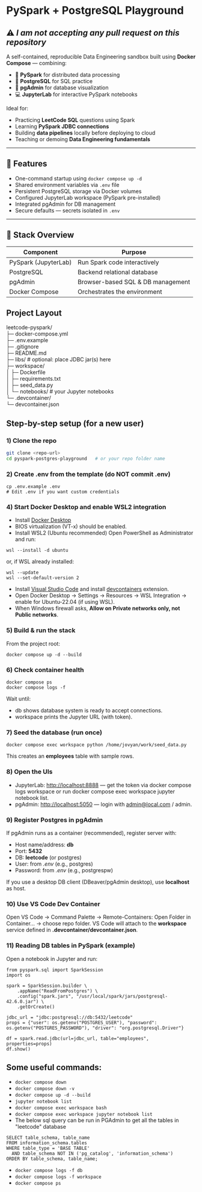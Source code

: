 # PySpark + PostgreSQL Playground

## ⚠️ *I am not accepting any pull request on this repository*

A self-contained, reproducible Data Engineering sandbox built using **Docker Compose** — combining:
- 🧮 **PySpark** for distributed data processing
- 🐘 **PostgreSQL** for SQL practice
- 🧰 **pgAdmin** for database visualization
- 💻 **JupyterLab** for interactive PySpark notebooks

Ideal for:
- Practicing **LeetCode SQL** questions using Spark
- Learning **PySpark JDBC connections**
- Building **data pipelines** locally before deploying to cloud
- Teaching or demoing **Data Engineering fundamentals**

---

## 🚀 Features
- One-command startup using `docker compose up -d`
- Shared environment variables via `.env` file
- Persistent PostgreSQL storage via Docker volumes
- Configured JupyterLab workspace (PySpark pre-installed)
- Integrated pgAdmin for DB management
- Secure defaults — secrets isolated in `.env`

---

## 🧰 Stack Overview
| Component | Purpose |
|------------|----------|
| PySpark (JupyterLab) | Run Spark code interactively |
| PostgreSQL | Backend relational database |
| pgAdmin | Browser-based SQL & DB management |
| Docker Compose | Orchestrates the environment |

## Project Layout

leetcode-pyspark/<br>
├─ docker-compose.yml<br>
├─ .env.example<br>
├─ .gitignore<br>
├─ README.md<br>
├─ libs/                     # optional: place JDBC jar(s) here<br>
├─ workspace/<br>
│  ├─ Dockerfile<br>
│  ├─ requirements.txt<br>
│  ├─ seed_data.py<br>
│  └─ notebooks/             # your Jupyter notebooks<br>
└─ .devcontainer/<br>
   └─ devcontainer.json<br>

## Step-by-step setup (for a new user)

### 1) Clone the repo
```bash
git clone <repo-url>
cd pyspark-postgres-playground   # or your repo folder name
```

### 2) Create .env from the template (do NOT commit .env)
```
cp .env.example .env
# Edit .env if you want custom credentials
```

### 4) Start Docker Desktop and enable WSL2 integration
* Install [Docker Desktop](https://docs.docker.com/desktop/setup/install/windows-install/)
* BIOS virtualization (VT-x) should be enabled.
* Install WSL2 (Ubuntu recommended)
Open PowerShell as Administrator and run:
```
wsl --install -d ubuntu
```
or, if WSL already installed:
```
wsl --update
wsl --set-default-version 2
```
* Install [Visual Studio Code](https://code.visualstudio.com/download) and install [devcontainers](https://code.visualstudio.com/docs/devcontainers/containers) extension.
* Open Docker Desktop → Settings → Resources → WSL Integration → enable for Ubuntu-22.04 (if using WSL).
* When Windows firewall asks, **Allow on Private networks only, not Public networks**.

### 5) Build & run the stack
From the project root:
```
docker compose up -d --build
```

### 6) Check container health
```
docker compose ps
docker compose logs -f
```
Wait until:
* db shows database system is ready to accept connections.
* workspace prints the Jupyter URL (with token).

### 7) Seed the database (run once)
```
docker compose exec workspace python /home/jovyan/work/seed_data.py
```
This creates an **employees** table with sample rows.

### 8) Open the UIs
* JupyterLab: [http://localhost:8888](http://localhost:8888) — get the token via docker compose logs workspace or run docker compose exec workspace jupyter notebook list.
* pgAdmin: [http://localhost:5050](http://localhost:5050) — login with admin@local.com / admin.

### 9) Register Postgres in pgAdmin
If pgAdmin runs as a container (recommended), register server with:

* Host name/address: **db**
* Port: **5432**
* DB: **leetcode** (or postgres)
* User: from *.env* (e.g., postgres)
* Password: from *.env* (e.g., postgrespw)

If you use a desktop DB client (DBeaver/pgAdmin desktop), use **localhost** as host.

### 10) Use VS Code Dev Container
Open VS Code → Command Palette → Remote-Containers: Open Folder in Container... → choose repo folder.
VS Code will attach to the **workspace** service defined in **.devcontainer/devcontainer.json**.

### 11) Reading DB tables in PySpark (example)
Open a notebook in Jupyter and run:
```
from pyspark.sql import SparkSession
import os

spark = SparkSession.builder \
    .appName("ReadFromPostgres") \
    .config("spark.jars", "/usr/local/spark/jars/postgresql-42.6.0.jar") \
    .getOrCreate()

jdbc_url = "jdbc:postgresql://db:5432/leetcode"
props = {"user": os.getenv("POSTGRES_USER"), "password": os.getenv("POSTGRES_PASSWORD"), "driver": "org.postgresql.Driver"}

df = spark.read.jdbc(url=jdbc_url, table="employees", properties=props)
df.show()
```

## Some useful commands:
* ```docker compose down```
* ```docker compose down -v```
* ```docker compose up -d --build```
* ```jupyter notebook list```
* ```docker compose exec workspace bash```
* ```docker compose exec workspace jupyter notebook list```
* The below sql query can be run in PGAdmin to get all the tables in "leetcode" database
```
SELECT table_schema, table_name
FROM information_schema.tables
WHERE table_type = 'BASE TABLE'
  AND table_schema NOT IN ('pg_catalog', 'information_schema')
ORDER BY table_schema, table_name;
```
* ```docker compose logs -f db```
* ```docker compose logs -f workspace```
* ```docker compose ps```
